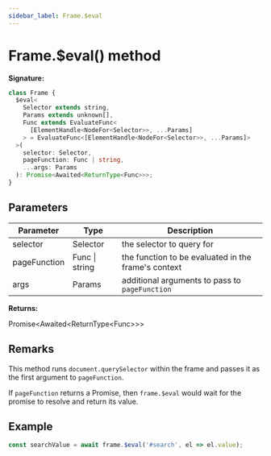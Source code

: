 ```yaml
---
sidebar_label: Frame.$eval
---
```


# Frame.$eval() method

**Signature:**

```typescript
class Frame {
  $eval<
    Selector extends string,
    Params extends unknown[],
    Func extends EvaluateFunc<
      [ElementHandle<NodeFor<Selector>>, ...Params]
    > = EvaluateFunc<[ElementHandle<NodeFor<Selector>>, ...Params]>
  >(
    selector: Selector,
    pageFunction: Func | string,
    ...args: Params
  ): Promise<Awaited<ReturnType<Func>>>;
}
```

## Parameters

| Parameter    | Type           | Description                                               |
| ------------ | -------------- | --------------------------------------------------------- |
| selector     | Selector       | the selector to query for                                 |
| pageFunction | Func \| string | the function to be evaluated in the frame's context       |
| args         | Params         | additional arguments to pass to <code>pageFunction</code> |

**Returns:**

Promise&lt;Awaited&lt;ReturnType&lt;Func&gt;&gt;&gt;

## Remarks

This method runs `document.querySelector` within the frame and passes it as the first argument to `pageFunction`.

If `pageFunction` returns a Promise, then `frame.$eval` would wait for the promise to resolve and return its value.

## Example

```ts
const searchValue = await frame.$eval('#search', el => el.value);
```
